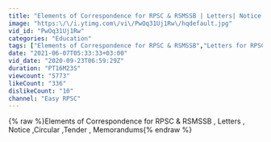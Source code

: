 ```yaml
---
title: "Elements of Correspondence for RPSC & RSMSSB | Letters| Notice| Circular| Tender|Memorandums| Email"
image: "https:\/\/i.ytimg.com\/vi\/PwOq31Uj1Rw\/hqdefault.jpg"
vid_id: "PwOq31Uj1Rw"
categories: "Education"
tags: ["Elements of Correspondence for RPSC & RSMSSB","Letters for RPSC","Notice for RPSC ACF"]
date: "2021-06-07T05:33:33+03:00"
vid_date: "2020-09-23T06:59:29Z"
duration: "PT16M23S"
viewcount: "5773"
likeCount: "336"
dislikeCount: "10"
channel: "Easy RPSC"
---
```

{% raw %}Elements of Correspondence for RPSC &amp; RSMSSB , Letters , Notice ,Circular ,Tender , Memorandums{% endraw %}
